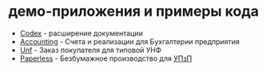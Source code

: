 # демо-приложения и примеры кода
- [Codex](codex) - расширение документации
- [Accounting](accounting) - Счета и реализации для Бухгалтерии предприятия
- [Unf](unf) - Заказ покупателя для типовой УНФ
- [Paperless](https://github.com/oknosoft/paperless) - Безбумажное производство для [УПзП](http://www.oknosoft.ru/program-possibilities.html) 